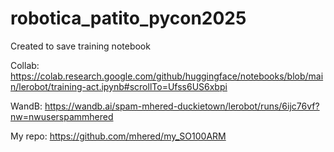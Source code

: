 # robotica_patito_pycon2025

Created to save training notebook

Collab: https://colab.research.google.com/github/huggingface/notebooks/blob/main/lerobot/training-act.ipynb#scrollTo=Ufss6US6xbpi

WandB: https://wandb.ai/spam-mhered-duckietown/lerobot/runs/6ijc76vf?nw=nwuserspammhered

My repo: https://github.com/mhered/my_SO100ARM


